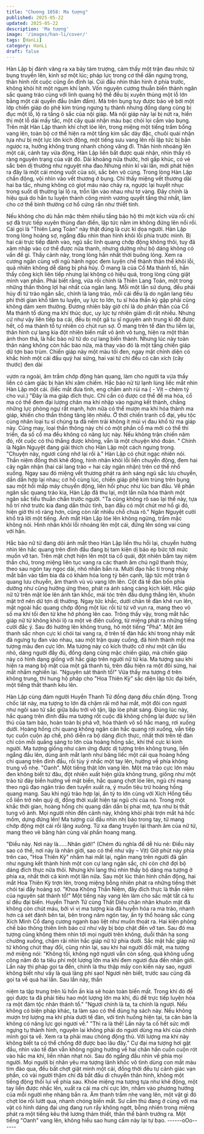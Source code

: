 ```yaml
---
title: "Chương 1058: Ma tượng"
published: 2025-05-22
updated: 2025-05-22
description: 'Ma tượng'
image: '/images/han-li/cover/'
tags: [HanLi]
category: HanLi
draft: false
---
```


Hàn Lập bị đánh văng ra xa bảy tám trượng, cảm thấy một trận
đau nhức từ bụng truyền lên, kinh sợ một lúc; pháp lực trong cơ
thể dần ngưng trọng, thân hình rốt cuộc cũng ổn định lại. Cúi đầu
nhìn thân hình ở phía trước, không khỏi hít một ngụm khí lạnh.
Vốn nguyên cương thuẫn biến thành ngân sắc quang tráo cùng
với linh quang hộ thể đều bị xuyên thủng một lỗ lớn bằng một cái
quyền đầu (nắm đấm). Mà trên bụng tuy được bảo vệ bởi một lớp
chiến giáp do phệ kim trùng ngưng tụ thành nhưng đồng dạng
cũng bị đục một lỗ, lộ ra tầng ô sắc của nội giáp.
Mà nội giáp này lại bị nứt ra, hiển thị một lỗ dài mấy tấc, một cây
quái nhận màu bạc chói lọi cắm vào bụng.
Trên mặt Hàn Lập thanh khí chợt lóe lên, trong miệng một tiếng
trầm bổng vang lên, toàn bộ cơ thể hiện ra một tầng kim sắc dày
đặc, chuôi quái nhận tựa như bị một lực lớn kích động, một tiếng
sưu vang lên rồi lập tức bị bắn ngược ra, hướng không trung
nhanh chóng văng đi.
Thân hình nhoáng lên một cái, cánh tay vừa động, Hàn Lập liền
bắt được quái nhận, nhìn thấy rõ ràng nguyên trạng của vật đó.
Dài khoảng nửa thước, hơi gấp khúc, có vẻ sắc bén dị thường
như nguyệt nha đao.Nhưng nhìn kĩ vài lần, mới phát hiện ra đây
là một cái móng vuốt của sói, sắc bén vô cùng.
Trong lòng Hàn Lập chấn động, vội nhìn vào vết thương ở bụng.
Chỉ thấy miệng vết thương dài hai ba tấc, nhưng không có giọt
máu nào chảy ra, ngược lại huyết nhục trong suốt dị thường lại lộ
ra, trỗn lận vào nhau như tơ vàng. Đây chính là hiệu quả do hắn
tu luyện thành công minh vương quyết tầng thứ nhất, làm cho cơ
thể bình thường cơ hồ cứng rắn như thiết tinh.

Nếu không cho dù hắn mặc thêm nhiều tầng bảo hộ thì một kích
vừa rồi chỉ sợ đã trực tiếp xuyên thủng đan điền, lập tức nằm im
không đứng lên nổi rồi.
Cái gọi là "Thiên Lang Toản" này thật đúng là cực kì dọa người.
Hàn Lập trong lòng hoảng sợ, ngẩng đầu nhìn than hình khôi lỗi
phía trước mình. Bị hai cái trực tiếp đánh vào, ngũ sắc linh quang
chớp động không thôi, tuy đã xâm nhập vào cơ thể được nửa
thanh, nhưng dường như bộ dáng không có vấn đề gì.
Thấy cảnh này, trong lòng hắn nhất thời buông lỏng.
Xem ra cương ngân cùng với ngũ hành ngọc đem luyện chế
thành thân thể khôi lỗi, quả nhiên không dễ dàng bị phá hủy.
Ô mang là của Cổ Ma thánh tổ, hắn thấy công kích liên tiếp
nhưng lại không có hiệu quả, trong lòng cũng giật mình vạn phần.
Phải biết rằng, vừa rồi chính là Thiên Lang Toản, một trong những
thần thông lợi hại nhất của ngân lang.
Mỗi một lần sử dụng, đều phải hủy đi tứ trảo ngân sắc, chính là
lang trảo, mỗi cái đều là do ngân lang tiêu phí thời gian khổ tâm tu
luyện, uy lực to lớn, tu sĩ hóa thần kỳ gặp phải cũng không dám
xem thường. Đương nhiên bây giờ chỉ là do phân thân của Cổ Ma
thánh tổ dùng ma khí thúc dục, uy lực tự nhiên giảm đi rất nhiều.
Nhưng cứ như vậy liên tiếp ba cái, đều bị một gã tu sĩ nguyên anh
trung kì đỡ được hết, cổ ma thánh tổ tự nhiên có chút run sợ.
Ô mang trên tế đàn thu liễm lại, thân hình cự lang kia đột nhiên
biến mất vô ảnh vô tung, hiện ra một thân ảnh thon thả, là hắc
bào nữ tử do cự lang biến thành.
Nhưng lúc này toàn thân nàng không còn hắc bào nữa, mà thay
vào đó là một tầng chiến giáp dữ tợn bao trùm. Chiến giáp này
một màu tối đen, ngay mặt chính diện có khắc hình một cái đầu
quỷ hai sừng, hai vai tứ chi đều có căn xích (cây thước) đen dài

vươn ra ngoài, âm trầm chớp động hàn quang, làm cho người ta
vừa thấy liền có cảm giác bị hàn khí xâm chiếm.
Hắc bào nữ từ lạnh lùng liếc mắt nhìn Hàn Lập một cái.
(liếc mắt đưa tình, eng chấm anh rùi na ( - Vịt – chém tý cho vui.)
"Đây là ma giáp đích thực. Chỉ cần có được cơ thể để ma hóa, cổ
ma có thể đem đại lượng chân ma khí nhập vào ngưng kết thành,
chẳng những lực phòng ngự rất mạnh, hơn nữa có thể mượn ma
khí hóa thành ma giáp, khiến cho thần thông tăng lên nhiều. Ở
thời chiến tranh cổ đại, yêu tộc cùng nhân loại tu sĩ chúng ta đã
nếm trải không ít mùi vị đau khổ từ ma giáp này. Cũng may, loại
thần thông này chỉ có một phần cổ ma mới có thể thi triển, đa số
cổ ma đều không có năng lực này. Nếu không trận chiến năm đó,
rốt cuộc có thủ thắng được không, vẫn là một chuyện khó đoán. "
Chính là Ngân Nguyệt đang giải thích cho Hàn Lập một cách
ngưng trọng.
"Chuyện này, ngươi cũng nhớ lại rồi à."
Hàn Lập có chút ngạc nhiên nói. Thần niệm đồng thời khẽ động,
hình nhân khôi lỗi liền chuyển động, đem hai cây ngân nhận (hai
cái lang trảo = hai cây ngân nhận) trên cơ thể nhổ xuống. Ngay
sau đó miệng vết thương phát ra ánh sáng ngũ sắc lưu chuyển,
dần dần hợp lại nhau; cơ hồ cùng lúc, chiến giáp phệ kim trùng
trên bụng sau một hồi mấp máy chuyển động, liên hồi phục như
lúc ban đầu.
Về phần ngân sắc quang tráo kia, Hàn Lập đã thu lại, một lần nữa
hóa thành một ngân sắc tiểu thuẫn chắn trước người.
"Ta cũng không rõ sao lại thế này, tựa hồ trí nhớ trước kia đang
dần thức tỉnh, ban đầu có một chút mơ hồ gì đó, hiện giờ thì rõ
ràng hơn, cũng còn rất nhiều chỗ chưa rõ." Ngân Nguyệt cười khổ
trả lời một tiếng.
Ánh mắt Hàn Lập lóe lên không ngừng, trầm mặc không nói. Hình
nhân khôi lỗi nhoáng lên một cái, đứng lên sóng vai cùng với hắn.

Hắc bào nữ tử đang dõi ánh mắt theo Hàn Lập liền thu hồi lại,
chuyển hướng nhìn lên hắc quang trên đỉnh đầu đang bị tam kiện
dị bảo ép bức tới mức muốn vỡ tan. Trên mặt chợt hiện lên một
tia cổ quái, đột nhiên bấm tay niệm thần chú, trong miệng liên tục
vang ra các thanh âm chú ngữ thanh thúy, theo sau ngón tay
ngọc dài, nhỏ nhắn bắn ra.
Mười đạo hắc ti trong nháy mắt bắn vào tấm bia đá có khảm hóa
long tỷ bên cạnh, lập tức một trận ô quang lưu chuyển, âm thanh
vù vù vang lớn lên.
Cột đá tế đàn bốn phía dường như cũng hưởng ứng theo, phát ra
ánh sáng càng kịch kiệt.
Hắc giáp nữ tử trên mặt lóe lên ánh tàn khốc, mái tóc trên đầu
dựng thẳng lên, khuôn mặt trở nên dữ tợn dị thường. Ngay tức
khắc, dưới chân tế đàn khẽ run lên, mặt ngoài hắc quang chớp
động một lúc rồi từ từ vỡ vụn ra, mang theo vô số ma khí tối đen
từ khe hở phóng lên cao.
Trông thấy vậy, trong mắt hắc giáp nữ tử không khỏi lộ ra một vẻ
điên cuồng, từ miệng phát ra những tiếng cười đắc ý. Sau đó
hướng lên không trung, hô một tiếng "Phá".
Một âm thanh sắc nhọn cực kì chói tai vang ra, ở trên tế đàn hắc
khí trong nháy mắt đã ngưng tụ đan vào nhau, sau một trận quay
cuồng, đã hình thành một ma tượng màu đen cực lớn.
Ma tượng này có kích thước cỡ như một căn lầu nhỏ, dáng người
đầy đủ, đồng dạng cũng mặc chiến giáp, mà chiến giáp này có
hình dạng giống với hắc giáp trên người nữ tử kia. Ma tượng sau
khi hiện ra mang bộ mặt của một gã thanh tú, trên đầu hiện ra một
đôi sừng, hai mắt nhắm nghiền lại.
"Nguyên sát thánh tổ!"
Vừa thấy ma tượng ở trên không trung, thi hung hộ pháp cho
"Hoa Thiên Kỳ" sắc diện lập tức đại biến, một tiếng thất thanh kêu
lên.

Hàn Lập cùng đám người Huyền Thanh Tử đồng dạng đều chấn
động.
Trong chốc lát này, ma tượng to lớn đã chậm rãi mở hai mắt, một
đôi con ngươi như ngôi sao tử sắc giữa bầu trời vô tận, lập lòe
phát sáng.
Đúng lúc này, hắc quang trên đỉnh đầu ma tượng rốt cuộc đã
không chống lại được sự liên thủ của tam bảo, hoàn toàn bị phá
vỡ, hóa thành vô số hắc mang, rơi xuống dưới.
Hoàng hồng chi quang không ngăn cản hắc quang rơi xuống, vẫn
tiếp tục cuồn cuộn áp chế, phô diễn ra bộ dáng đích thực, nhất
thời trên tế đàn chỉ còn mỗi quầng sáng to lớn của hoàng hồng
sắc, khí thế cực kì kinh người.
Ma tượng giống như cảm ứng được dị tượng trên không trung,
liền ngẩng đầu lên, dùng ánh mắt lạnh như băng liếc một cái qua
hoàng hồng chi quang trên đỉnh đầu, rồi tùy ý nhấc một tay lên,
hướng về phía không trung vỗ nhẹ.
"Oanh". Một tiếng thật lớn vang lên.
Một ma trảo cực lớn màu đen không biết từ đâu, đột nhiên xuất
hiện giữa không trung, giống như một trảo từ đáy biển hướng về
mặt biển, hắc quang chợt lóe lên, ngũ chỉ mang theo ngũ đạo
ngân trảo đen tuyền xuất ra, ý muốn tiêu trừ hoàng hồng quang
mang. Sau khi ngũ trảo hợp lại, ấn tỳ to lớn cùng với Xích Hồng
tiểu cổ liền trở nên quỷ dị, đồng thời xuất hiện tại ngũ chỉ của nó.
Trong một khắc thời gian, hoàng hồng chi quang dần dần bị phai
mờ, tựa như bị thất tung vô ảnh.
Mọi người nhìn đến cảnh này, không khỏi phải trợn mắt há hốc
mồm, dựng đứng lên!
Ma tượng cúi đầu nhìn nhị bảo trong tay, tử mang chớp động một
cái rồi lặng xuống. Từ xa đang truyền lại thanh âm của nữ tử,
mang theo vẻ băng hàn cùng vài phần hoang mang.

"Điều này. Nơi này là……Nhân giới!"
(Chém đủ nghĩa để dễ hỉu nè: Điều này sao có thể, nơi này là
nhân giới, sao có thể như vậy – Vịt)
Giờ phút này phía trên cao, "Hoa Thiên Kỳ" nhắm hai mắt lại,
ngân mang trên người đã gần như ngưng kết thành hình một con
cự lang ngân sắc, chỉ còn chờ đợi bộ dáng đích thực nữa thôi.
Nhưng khi lang thủ nhìn thấy bộ dáng ma tượng ở phía xa, nhất
thời cả kinh một lần nữa. Sau một lúc thân hình chấn động, hai
mắt Hoa Thiên Kỳ trợn lên, trong miệng bỗng nhiên phát ra những
tiếng thét chói tai đầy hoảng sợ.
"Khoa Không Thần Niệm, đây đích thực là thần niệm của nguyên
sát thánh tổ!"
Một tiếng này vang lên làm cho sắc mặt tất cả tu sĩ đều đại biến.
Huyền Thanh Tử cùng Thất Diệu chân nhân khuôn mặt đã không
còn chút máu, bởi vì vị ma tượng kia đã huyễn hóa ra ma trảo,
nhanh hơn cả sét đánh bên tai, bên trong năm ngón tay, ấn tỳ thổ
hoàng sắc cùng Xích Minh Cổ đang cương ngạnh bạo liệt như
muốn thoát ra.
Hai kiện phỏng chế bảo thông thiên linh bảo cứ như vậy bị bóp
chặt đến vỡ tan.
Sau đó ma tượng cũng không thèm nhìn tới mọi người trên
không, duỗi thân hạ song chưởng xuống, chậm rãi nhìn hắc giáp
nữ tử phía dưới.
Sắc mặt hắc giáp nữ tử không chút thay đổi, cũng nhìn lại, sau khi
hai người đối mặt, ma tượng mở miệng nói:
"Không tồi, không ngờ ngươi vẫn còn sống, quả không uổng công
năm đó ta tiêu phí một lượng lớn ma khí đem ngươi đưa đến nhân
giới. Lần này thi pháp gọi ta đến, chính là thu thập mấy con kiến
này sao, ngươi không biết như vầy là quá lãng phí sao! Ngươi nên
biết, trước sau cũng đã gọi ta về quá hai lần. Sau lần này, thần

niệm ta tập trung trên lũ hồn ấn kia sẽ hoàn toàn biến mất. Trong
khi đó để gọi được ta đã phải tiêu hao một lượng lớn ma khí, đủ
để trực tiếp luyện hóa ra một đám tộc nhân thánh tổ."
"Ngươi chính là ta, ta chính là ngươi. Nếu không có biện pháp
khác, ta làm sao có thể dùng hạ sách này. Nếu không mượn trợ
lượng ma khí phía dưới tế đàn, với tình huống hiện tại, ta căn bản
là không có năng lực gọi ngươi về."
"Thì ra là thế! Lần này ta cố hết sức mới ngựng tụ thành hình,
nguyên lai không phải do ngươi dùng ma khí của chính mình gọi
ta về. Xem ra ta phải mau chóng động thủ. Với lượng ma khí này
không biết ta có thể chống đỡ được bao lâu đây." Cự đại ma
tượng hơi gật đầu, nhìn vào tế đàn vẫn không ngừng hướng về
hai chân hắn cuồn cuộn rót vào hắc ma khí, liền nhàn nhạt nói.
Sau đó ngẩng đầu nhìn về phía mọi người.
Mọi người bị nhân yêu ma tượng lãnh khốc vô tình dùng con mắt
màu tím đảo qua, đều bất chợt giật mình một cái, đồng thời đều
tự cảnh giác vạn phần, có vài người thậm chí đã bắt đầu di
chuyển thân hình, không một tiếng động thối lui về phía sau.
Khóe miệng ma tượng tựa như khẽ động, một tay liền được nhấc
lên, xuất ra cái ma chỉ cực lớn, nhắm vào phương hướng của mỗi
người nhẹ nhàng bắn ra.
Âm thanh trầm nhẹ vang lên, một vật gì đó chợt lóe rồi lướt qua,
nhanh chóng biến mất.
Sư cầm thú đang ở cùng với ma vật có hình dáng đại ưng đang
run rẩy không ngớt, bỗng nhiên trong miệng phát ra một tiếng kêu
thê lương thảm thiết, thân thể bành trướng ra. Một tiếng "Oanh"
vang lên, không hiểu sao hung cầm này lại tự bạo.
------oOo------

